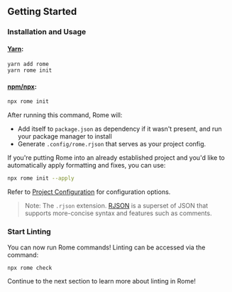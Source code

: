 ## Getting Started

### Installation and Usage

#### [Yarn](https://yarnpkg.com/):

```bash
yarn add rome
yarn rome init
```

#### [npm/npx](https://www.npmjs.com/):

```bash
npx rome init
```

After running this command, Rome will:

- Add itself to `package.json` as dependency if it wasn't present, and run your package manager to install
- Generate `.config/rome.rjson` that serves as your project config.

If you're putting Rome into an already established project and you'd like to automatically apply formatting and fixes, you can use:

```bash
npx rome init --apply
```

Refer to [Project Configuration](#project-configuration) for configuration options.

> Note: The `.rjson` extension. [RJSON](#rome-json) is a superset of JSON that supports more-concise syntax and features such as comments.

### Start Linting

You can now run Rome commands! Linting can be accessed via the command:

```bash
npx rome check
```

Continue to the next section to learn more about linting in Rome!
